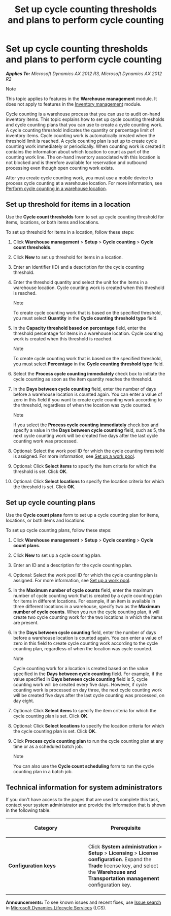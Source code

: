﻿---
title: Set up cycle counting thresholds and plans to perform cycle counting
TOCTitle: Set up cycle counting thresholds and plans to perform cycle counting
ms:assetid: e5a0d390-8500-4ed3-a58a-eec59d680268
ms:mtpsurl: https://technet.microsoft.com/en-us/library/Dn553209(v=AX.60)
ms:contentKeyID: 62200175
ms.date: 05/27/2015
mtps_version: v=AX.60
f1_keywords:
- mobile device
- Forms.WHSCycleCountPlan
- Forms.WHSCycleCountThreshold
- MsDynAx060.Forms.WHSCycleCountPlan
- MsDynAx060.Forms.WHSCycleCountThreshold
- cycle count grouping
- cycle counting plan
- cycle counting work
- mobile device menu item
- cycle counting threshold
---

# Set up cycle counting thresholds and plans to perform cycle counting 


_**Applies To:** Microsoft Dynamics AX 2012 R3, Microsoft Dynamics AX 2012 R2_


> [!NOTE]
> <P>This topic applies to features in the <STRONG>Warehouse management</STRONG> module. It does not apply to features in the <A href="inventory-management.md">Inventory management</A> module.</P>



Cycle counting is a warehouse process that you can use to audit on-hand inventory items. This topic explains how to set up cycle counting thresholds and cycle counting plans that you can use to create a cycle counting work. A cycle counting threshold indicates the quantity or percentage limit of inventory items. Cycle counting work is automatically created when the threshold limit is reached. A cycle counting plan is set up to create cycle counting work immediately or periodically. When counting work is created it contains the information about which location to count as part of the counting work line. The on-hand inventory associated with this location is not blocked and is therefore available for reservation and outbound processing even though open counting work exists.

After you create cycle counting work, you must use a mobile device to process cycle counting at a warehouse location. For more information, see [Perform cycle counting in a warehouse location](perform-cycle-counting-in-a-warehouse-location.md).

## Set up threshold for items in a location

Use the **Cycle count thresholds** form to set up cycle counting threshold for items, locations, or both items and locations.

To set up threshold for items in a location, follow these steps:

1.  Click **Warehouse management** \> **Setup** \> **Cycle counting** \> **Cycle count thresholds**.

2.  Click **New** to set up threshold for items in a location.

3.  Enter an identifier (ID) and a description for the cycle counting threshold.

4.  Enter the threshold quantity and select the unit for the items in a warehouse location. Cycle counting work is created when this threshold is reached.
    

    > [!NOTE]
    > <P>To create cycle counting work that is based on the specified threshold, you must select <STRONG>Quantity</STRONG> in the <STRONG>Cycle counting threshold type</STRONG> field.</P>



5.  In the **Capacity threshold based on percentage** field, enter the threshold percentage for items in a warehouse location. Cycle counting work is created when this threshold is reached.
    

    > [!NOTE]
    > <P>To create cycle counting work that is based on the specified threshold, you must select <STRONG>Percentage</STRONG> in the <STRONG>Cycle counting threshold type</STRONG> field.</P>



6.  Select the **Process cycle counting immediately** check box to initiate the cycle counting as soon as the item quantity reaches the threshold.

7.  In the **Days between cycle counting** field, enter the number of days before a warehouse location is counted again. You can enter a value of zero in this field if you want to create cycle counting work according to the threshold, regardless of when the location was cycle counted.
    

    > [!NOTE]
    > <P>If you select the <STRONG>Process cycle counting immediately</STRONG> check box and specify a value in the <STRONG>Days between cycle counting</STRONG> field, such as 5, the next cycle counting work will be created five days after the last cycle counting work was processed.</P>



8.  Optional: Select the work pool ID for which the cycle counting threshold is assigned. For more information, see [Set up a work pool](set-up-a-work-pool.md).

9.  Optional: Click **Select items** to specify the item criteria for which the threshold is set. Click **OK**.

10. Optional: Click **Select locations** to specify the location criteria for which the threshold is set. Click **OK**.

## Set up cycle counting plans

Use the **Cycle count plans** form to set up a cycle counting plan for items, locations, or both items and locations.

To set up cycle counting plans, follow these steps:

1.  Click **Warehouse management** \> **Setup** \> **Cycle counting** \> **Cycle count plans**.

2.  Click **New** to set up a cycle counting plan.

3.  Enter an ID and a description for the cycle counting plan.

4.  Optional: Select the work pool ID for which the cycle counting plan is assigned. For more information, see [Set up a work pool](set-up-a-work-pool.md).

5.  In the **Maximum number of cycle counts** field, enter the maximum number of cycle counting work that is created by a cycle counting plan for items in different locations. For example, if an item is available in three different locations in a warehouse, specify two as the **Maximum number of cycle counts**. When you run the cycle counting plan, it will create two cycle counting work for the two locations in which the items are present.

6.  In the **Days between cycle counting** field, enter the number of days before a warehouse location is counted again. You can enter a value of zero in this field to create cycle counting work according to the cycle counting plan, regardless of when the location was cycle counted.
    

    > [!NOTE]
    > <P>Cycle counting work for a location is created based on the value specified in the <STRONG>Days between cycle counting</STRONG> field. For example, if the value specified in <STRONG>Days between cycle counting</STRONG> field is 5, cycle counting work will be created every five days. However, if cycle counting work is processed on day three, the next cycle counting work will be created five days after the last cycle counting was processed, on day eight.</P>



7.  Optional: Click **Select items** to specify the item criteria for which the cycle counting plan is set. Click **OK**.

8.  Optional: Click **Select locations** to specify the location criteria for which the cycle counting plan is set. Click **OK**.

9.  Click **Process cycle counting plan** to run the cycle counting plan at any time or as a scheduled batch job.
    

    > [!NOTE]
    > <P>You can also use the <STRONG>Cycle count scheduling</STRONG> form to run the cycle counting plan in a batch job.</P>



## Technical information for system administrators

If you don't have access to the pages that are used to complete this task, contact your system administrator and provide the information that is shown in the following table.

<table>
<colgroup>
<col style="width: 50%" />
<col style="width: 50%" />
</colgroup>
<thead>
<tr class="header">
<th><p>Category</p></th>
<th><p>Prerequisite</p></th>
</tr>
</thead>
<tbody>
<tr class="odd">
<td><p><strong>Configuration keys</strong></p></td>
<td><p>Click <strong>System administration</strong> &gt; <strong>Setup</strong> &gt; <strong>Licensing</strong> &gt; <strong>License configuration</strong>. Expand the <strong>Trade</strong> license key, and select the <strong>Warehouse and Transportation management</strong> configuration key.</p></td>
</tr>
</tbody>
</table>

  
**Announcements:** To see known issues and recent fixes, use [Issue search](http://go.microsoft.com/fwlink/?linkid=389258) in [Microsoft Dynamics Lifecycle Services](http://go.microsoft.com/fwlink/?linkid=306505) (LCS).

